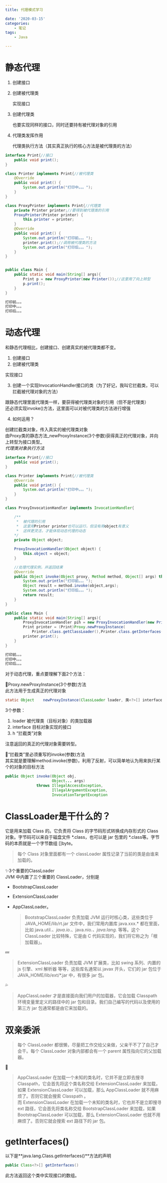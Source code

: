 ```yaml
---
title: 代理模式学习

date: '2020-03-15'
categories:
    - 笔记
tags:
    - Java

---
```


# [](#静态代理 "静态代理")静态代理

1.  创建接口
2.  创建被代理类

    实现接口
3.  创建代理类

    也要实现同样的接口，同时还要持有被代理对象的引用
4.  代理类发挥作用

    代理类执行方法（其实真正执行的核心方法是被代理类的方法）

```java
interface Print{//接口
    public void print();
}

class Printer implements Print{//被代理类
    @Override
    public void print() {
        System.out.println("打印中。。。");
    }
}

class ProxyPrinter implements Print{//代理类
    private Printer printer;//要得到被代理类的引用
    ProxyPrinter(Printer printer) {
        this.printer = printer;
    }
    @Override
    public void print() {
        System.out.println("打印前。。。");
        printer.print();//调用被代理类的方法
        System.out.println("打印后。。。");
    }
}


public class Main {
    public static void main(String[] args){
        Print p = new ProxyPrinter(new Printer());//这里用了向上转型
        p.print();
    }
}
```

```java
打印前。。。
打印中。。。
打印后。。。
```

# [](#动态代理 "动态代理")动态代理

和静态代理相比，创建接口、创建真实的被代理类都不变。

1.  创建接口
2.  创建被代理类

实现接口

3.  创建一个实现InvocationHandler接口的类（为了好记，我叫它拦截类，可以拦截被代理对象的方法）

跟静态代理里面代理类一样，要获得被代理类对象的引用（但不是代理类）  
还必须实现invoke()方法，这里面可以对被代理类的方法进行增强

4.  如何运用？

创建拦截类对象，传入真实的被代理类对象  
由Proxy类的静态方法_newProxyInstance(3个参数)获得真正的代理对象，并向上转型为接口类型_  
_代理类对象执行方法_

```java
interface Print{//接口
    public void print();
}

class Printer implements Print{//被代理类
    @Override
    public void print() {
        System.out.println("打印中。。。");
    }
}

class ProxyInvocationHandler implements InvocationHandler{

    /**
     *  被代理的引用
     *  这里用Printer printer也可以运行，但没有用object有意义
     *  这样更灵活，才能体现动态代理的动态
    */
    private Object object;

    ProxyInvocationHandler(Object object) {
        this.object = object;
    }

    //处理代理实例，并返回结果
    @Override
    public Object invoke(Object proxy, Method method, Object[] args) throws Throwable {
        System.out.println("打印前。。。");
        Object result = method.invoke(object,args);
        System.out.println("打印后。。。");
        return result;
    }
}

public class Main {
    public static void main(String[] args){
        ProxyInvocationHandler pih = new ProxyInvocationHandler(new Printer());
        Print printer = (Print)Proxy.newProxyInstance(
            Printer.class.getClassLoader(),Printer.class.getInterfaces(),pih);
        printer.print();
    }
}
```

```java
打印前。。。
打印中。。。
打印后。。。
```


对于动态代理，重点要理解下面2个方法：


🔨Proxy.newProxyInstance(3个参数)方法  
此方法用于生成真正的代理对象

```java
static Object    newProxyInstance(ClassLoader loader, 类<?>[] interfaces, InvocationHandler h) 
```

3个参数：

1.  loader 被代理类（目标对象）的类加载器
2.  interface 目标对象实现的接口
3.  h “拦截类”对象

注意返回的真正的代理对象需要转型。


🔨“拦截类”里必须重写的invoke(参数)方法  
其实就是要理解method.invoke(参数)，利用了反射，可以简单地认为用来执行某个的对象的目标方法

```java
public Object invoke(Object obj,
                     Object... args)
              throws IllegalAccessException,
                     IllegalArgumentException,
                     InvocationTargetException
```

# [](#ClassLoader是干什么的？ "ClassLoader是干什么的？")ClassLoader是干什么的？

它是用来加载 Class 的。它负责将 Class 的字节码形式转换成内存形式的 Class 对象。字节码可以来自于磁盘文件 \*.class，也可以是 jar 包里的 \*.class等。字节码的本质就是一个字节数组 \[\]byte。

> 每个 Class 对象里面都有一个 classLoader 属性记录了当前的类是由谁来加载的。


✨3个重要的ClassLoader  
JVM 中内置了三个重要的 ClassLoader，分别是

*   BootstrapClassLoader
*   ExtensionClassLoader
*   AppClassLoader。

    > BootstrapClassLoader 负责加载 JVM 运行时核心类，这些类位于 JAVA\_HOME/lib/rt.jar 文件中，我们常用内置库 java.xxx.\* 都在里面，比如 java.util._、java.io._、java.nio._、java.lang._ 等等。这个 ClassLoader 比较特殊，它是由 C 代码实现的，我们将它称之为「根加载器」。


💤

> ExtensionClassLoader 负责加载 JVM 扩展类，比如 swing 系列、内置的 js 引擎、xml 解析器 等等，这些库名通常以 javax 开头，它们的 jar 包位于 JAVA\_HOME/lib/ext/\*.jar 中，有很多 jar 包。

💦

> AppClassLoader 才是直接面向我们用户的加载器，它会加载 Classpath 环境变量里定义的路径中的 jar 包和目录。我们自己编写的代码以及使用的第三方 jar 包通常都是由它来加载的。

# [](#双亲委派 "双亲委派")双亲委派

> 每个 ClassLoader 都很懒，尽量把工作交给父亲做，父亲干不了了自己才会干。每个 ClassLoader 对象内部都会有一个 parent 属性指向它的父加载器。

🛴

> AppClassLoader 在加载一个未知的类名时，它并不是立即去搜寻 Classpath，它会首先将这个类名称交给 ExtensionClassLoader 来加载，如果 ExtensionClassLoader 可以加载，那么 AppClassLoader 就不用麻烦了。否则它就会搜索 Classpath 。  
> 而 ExtensionClassLoader 在加载一个未知的类名时，它也并不是立即搜寻 ext 路径，它会首先将类名称交给 BootstrapClassLoader 来加载，如果 BootstrapClassLoader 可以加载，那么 ExtensionClassLoader 也就不用麻烦了。否则它就会搜索 ext 路径下的 jar 包。

# [](#getInterfaces "getInterfaces()")getInterfaces()

以下是**java.lang.Class.getInterfaces()**方法的声明

```java
public Class<?>[] getInterfaces()
```

此方法返回这个类中实现接口的数组。

